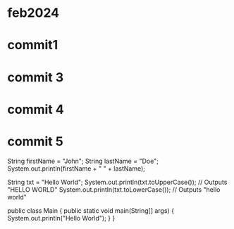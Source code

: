 # feb2024
# commit1
# commit 3
# commit 4
# commit 5

String firstName = "John";
String lastName = "Doe";
System.out.println(firstName + " " + lastName);

String txt = "Hello World";
System.out.println(txt.toUpperCase());   // Outputs "HELLO WORLD"
System.out.println(txt.toLowerCase());   // Outputs "hello world"

public class Main {
  public static void main(String[] args) {
    System.out.println("Hello World");
  }
}



